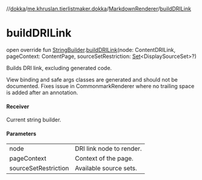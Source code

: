 //[dokka](../../../index.md)/[me.khruslan.tierlistmaker.dokka](../index.md)/[MarkdownRenderer](index.md)/[buildDRILink](build-d-r-i-link.md)

# buildDRILink

open override fun [StringBuilder](https://kotlinlang.org/api/latest/jvm/stdlib/kotlin.text/-string-builder/index.html).[buildDRILink](build-d-r-i-link.md)(node: ContentDRILink, pageContext: ContentPage, sourceSetRestriction: [Set](https://kotlinlang.org/api/latest/jvm/stdlib/kotlin.collections/-set/index.html)&lt;DisplaySourceSet&gt;?)

Builds DRI link, excluding generated code.

View binding and safe args classes are generated and should not be documented. Fixes issue in CommonmarkRenderer where no trailing space is added after an annotation.

#### Receiver

Current string builder.

#### Parameters

| | |
|---|---|
| node | DRI link node to render. |
| pageContext | Context of the page. |
| sourceSetRestriction | Available source sets. |

